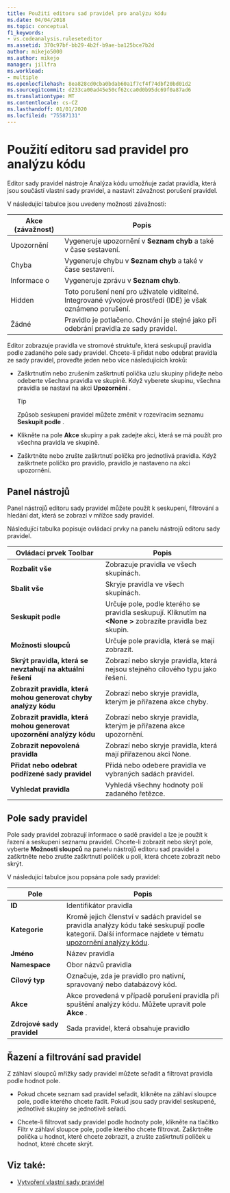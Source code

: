 ```yaml
---
title: Použití editoru sad pravidel pro analýzu kódu
ms.date: 04/04/2018
ms.topic: conceptual
f1_keywords:
- vs.codeanalysis.ruleseteditor
ms.assetid: 370c97bf-bb29-4b2f-b9ae-ba125bce7b2d
author: mikejo5000
ms.author: mikejo
manager: jillfra
ms.workload:
- multiple
ms.openlocfilehash: 8ea828cd0cba0bdab60a1f7cf4f74dbf20bd01d2
ms.sourcegitcommit: d233ca00ad45e50cf62cca0d0b95dc69f0a87ad6
ms.translationtype: MT
ms.contentlocale: cs-CZ
ms.lasthandoff: 01/01/2020
ms.locfileid: "75587131"
---
```

# <a name="use-the-code-analysis-rule-set-editor"></a>Použití editoru sad pravidel pro analýzu kódu

Editor sady pravidel nástroje Analýza kódu umožňuje zadat pravidla, která jsou součástí vlastní sady pravidel, a nastavit závažnost porušení pravidel.

V následující tabulce jsou uvedeny možnosti závažnosti:

|Akce (závažnost)|Popis|
|-|-|
|Upozornění|Vygeneruje upozornění v **Seznam chyb** a také v čase sestavení.|
|Chyba|Vygeneruje chybu v **Seznam chyb** a také v čase sestavení.|
|Informace o|Vygeneruje zprávu v **Seznam chyb**.|
|Hidden|Toto porušení není pro uživatele viditelné. Integrované vývojové prostředí (IDE) je však oznámeno porušení.|
|Žádné|Pravidlo je potlačeno. Chování je stejné jako při odebrání pravidla ze sady pravidel.|

Editor zobrazuje pravidla ve stromové struktuře, která seskupují pravidla podle zadaného pole sady pravidel. Chcete-li přidat nebo odebrat pravidla ze sady pravidel, proveďte jeden nebo více následujících kroků:

- Zaškrtnutím nebo zrušením zaškrtnutí políčka uzlu skupiny přidejte nebo odeberte všechna pravidla ve skupině. Když vyberete skupinu, všechna pravidla se nastaví na akci **Upozornění** .

   > [!TIP]
   > Způsob seskupení pravidel můžete změnit v rozevíracím seznamu **Seskupit podle** .

- Klikněte na pole **Akce** skupiny a pak zadejte akci, která se má použít pro všechna pravidla ve skupině.

- Zaškrtněte nebo zrušte zaškrtnutí políčka pro jednotlivá pravidla. Když zaškrtnete políčko pro pravidlo, pravidlo je nastaveno na akci upozornění.

## <a name="toolbar"></a>Panel nástrojů

Panel nástrojů editoru sady pravidel můžete použít k seskupení, filtrování a hledání dat, která se zobrazí v mřížce sady pravidel.

Následující tabulka popisuje ovládací prvky na panelu nástrojů editoru sady pravidel.

|Ovládací prvek Toolbar|Popis|
|---------------------|-----------------|
|**Rozbalit vše**|Zobrazuje pravidla ve všech skupinách.|
|**Sbalit vše**|Skryje pravidla ve všech skupinách.|
|**Seskupit podle**|Určuje pole, podle kterého se pravidla seskupují. Kliknutím na **\<None >** zobrazíte pravidla bez skupin.|
|**Možnosti sloupců**|Určuje pole pravidla, která se mají zobrazit.|
|**Skrýt pravidla, která se nevztahují na aktuální řešení**|Zobrazí nebo skryje pravidla, která nejsou stejného cílového typu jako řešení.|
|**Zobrazit pravidla, která mohou generovat chyby analýzy kódu**|Zobrazí nebo skryje pravidla, kterým je přiřazena akce chyby.|
|**Zobrazit pravidla, která mohou generovat upozornění analýzy kódu**|Zobrazí nebo skryje pravidla, kterým je přiřazena akce upozornění.|
|**Zobrazit nepovolená pravidla**|Zobrazí nebo skryje pravidla, která mají přiřazenou akci None.|
|**Přidat nebo odebrat podřízené sady pravidel**|Přidá nebo odebere pravidla ve vybraných sadách pravidel.|
|**Vyhledat pravidla**|Vyhledá všechny hodnoty polí zadaného řetězce.|

## <a name="rule-set-fields"></a>Pole sady pravidel

Pole sady pravidel zobrazují informace o sadě pravidel a lze je použít k řazení a seskupení seznamu pravidel. Chcete-li zobrazit nebo skrýt pole, vyberte **Možnosti sloupců** na panelu nástrojů editoru sad pravidel a zaškrtněte nebo zrušte zaškrtnutí políček u polí, která chcete zobrazit nebo skrýt.

V následující tabulce jsou popsána pole sady pravidel:

|Pole|Popis|
|-----------|-----------------|
|**ID**|Identifikátor pravidla|
|**Kategorie**|Kromě jejich členství v sadách pravidel se pravidla analýzy kódu také seskupují podle kategorií. Další informace najdete v tématu [upozornění analýzy kódu](../code-quality/code-analysis-for-managed-code-warnings.md).|
|**Jméno**|Název pravidla|
|**Namespace**|Obor názvů pravidla|
|**Cílový typ**|Označuje, zda je pravidlo pro nativní, spravovaný nebo databázový kód.|
|**Akce**|Akce provedená v případě porušení pravidla při spuštění analýzy kódu. Můžete upravit pole **Akce** .|
|**Zdrojové sady pravidel**|Sada pravidel, která obsahuje pravidlo|

## <a name="sort-and-filter-rule-sets"></a>Řazení a filtrování sad pravidel

Z záhlaví sloupců mřížky sady pravidel můžete seřadit a filtrovat pravidla podle hodnot pole.

- Pokud chcete seznam sad pravidel seřadit, klikněte na záhlaví sloupce pole, podle kterého chcete řadit. Pokud jsou sady pravidel seskupené, jednotlivé skupiny se jednotlivě seřadí.

- Chcete-li filtrovat sady pravidel podle hodnoty pole, klikněte na tlačítko Filtr v záhlaví sloupce pole, podle kterého chcete filtrovat. Zaškrtněte políčka u hodnot, které chcete zobrazit, a zrušte zaškrtnutí políček u hodnot, které chcete skrýt.

## <a name="see-also"></a>Viz také:

- [Vytvoření vlastní sady pravidel](../code-quality/how-to-create-a-custom-rule-set.md)
